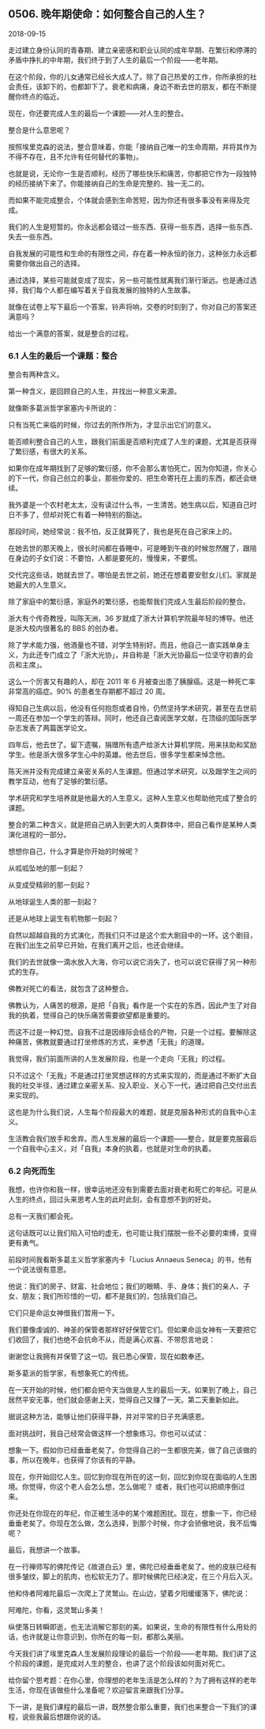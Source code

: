 ## 0506. 晚年期使命：如何整合自己的人生？

2018-09-15

走过建立身份认同的青春期、建立亲密感和职业认同的成年早期、在繁衍和停滞的矛盾中挣扎的中年期，我们终于到了人生的最后一个阶段——老年期。

在这个阶段，你的儿女通常已经长大成人了。除了自己热爱的工作，你所承担的社会责任，该卸下的，也都卸下了。衰老和病痛，身边不断去世的朋友，都在不断提醒你终点的临近。

现在，你还要完成人生的最后一个课题——对人生的整合。

整合是什么意思呢？

按照埃里克森的说法，整合意味着，你能「接纳自己唯一的生命周期，并将其作为不得不存在，且不允许有任何替代的事物」。

也就是说，无论你一生是否顺利，经历了哪些快乐和痛苦，你都把它作为一段独特的经历接纳下来了。你能接纳自己的生命是完整的、独一无二的。

而如果不能完成整合，个体就会感到生命苦短，因为你还有很多事没有来得及完成。

我们的人生是短暂的。你永远都会错过一些东西、获得一些东西，选择一些东西、失去一些东西。

自我发展的可能性和生命的有限性之间，存在着一种永恒的张力，这种张力永远都需要你做出自己的选择。

通过选择，某些可能就变成了现实，另一些可能性就离我们渐行渐远。也是通过选择，我们每个人都在编写着关于自我发展的独特的人生故事。

就像在试卷上写下最后一个答案，铃声将响，交卷的时刻到了，你对自己的答案还满意吗？

给出一个满意的答案，就是整合的过程。

### 6.1 人生的最后一个课题：整合

整合有两种含义。

第一种含义，是回顾自己的人生，并找出一种意义来源。

就像斯多葛派哲学家塞内卡所说的：

只有当死亡来临的时候，你过去的所作所为，才显示出它们的意义。

能否顺利整合自己的人生，跟我们前面是否顺利完成了人生的课题，尤其是否获得了繁衍感，有很大的关系。

如果你在成年期找到了足够的繁衍感，你不会那么害怕死亡。因为你知道，你关心的下一代，你自己创立的事业，那些你爱的、把生命寄托在上面的东西，都还会继续。

我外婆是一个农村老太太，没有读过什么书，一生清苦。她生病以后，知道自己时日不多了，但却对死亡有着一种特别的豁达。

那段时间，她经常说：我不怕，反正就算死了，我也是死在自己家床上的。

在她去世的那天晚上，很长时间都在昏睡中，可是睡到午夜的时候忽然醒了，跟陪在身边的子女们说：不要怕，人都是要死的，慢慢来，不要慌。

交代完这些话，她就去世了。哪怕是去世之前，她还在想着要安慰女儿们。家就是她最大的人生意义。

除了家庭中的繁衍感，家庭外的繁衍感，也能帮我们完成人生最后阶段的整合。

浙大有个传奇教授，叫陈天洲，36 岁就成了浙大计算机学院最年轻的博导。他还是浙大校内很著名的 BBS 的创办者。

除了学术能力强，他酒量也不错，对学生特别好。而且，他自己一直实践单身主义，为此还专门成立了「浙大光协」，并自称是「浙大光协最后一位坚守初衷的会员和主席」。

这么一个厉害又有趣的人，却在 2011 年 6 月被查出患了胰腺癌。这是一种死亡率非常高的癌症。90% 的患者生存期都不超过 20 周。

得知自己生病以后，他没有任何抱怨或者自怜，仍然坚持学术研究，甚至在去世前一周还在参加一个学生的答辩。同时，他还自己查阅医学文献，在顶级的国际医学杂志发表了两篇医学论文。

四年后，他去世了。留下遗嘱，捐赠所有遗产给浙大计算机学院，用来扶助和奖励学生。他是浙大很多学生心中的英雄。他去世后，很多学生都来悼念他。

陈天洲并没有完成建立亲密关系的人生课题。但通过学术研究，以及跟学生之间的教学互动，他有了足够的繁衍感。

学术研究和学生培养就是他最大的人生意义。这种人生意义也帮助他完成了整合的课题。

整合的第二种含义，就是把自己纳入到更大的人类群体中，把自己看作是某种人类演化进程的一部分。

想想你自己，什么才算是你开始的时候呢？

从呱呱坠地的那一刻起？

从变成受精卵的那一刻起？

从地球诞生人类的那一刻起？

还是从地球上诞生有机物那一刻起？

自然以超越自我的方式演化，而我们只不过是这个宏大剧目中的一环。这个剧目，在我们出生之前早已开始，在我们离开之后，也还会继续。

我们的去世就像一滴水放入大海，你可以说它消失了，也可以说它获得了另一种形式的生存。

佛教对死亡的看法，就包含了这种整合。

佛教认为，人痛苦的根源，是把「自我」看作是一个实在的东西，因此产生了对自我的执着，觉得自己的快乐痛苦需要欲望都是重要的。

而这不过是一种幻觉。自我不过是因缘际会结合的产物，只是一个过程。要解除这种痛苦，佛教就要通过打坐修炼的方式，来参透「无我」的道理。

我觉得，我们前面所讲的人生发展阶段，也是一个走向「无我」的过程。

只不过这个「无我」不是通过打坐冥想这样的方式来实现的，而是通过不断扩大自我的社交半径，通过建立亲密关系、投入职业、关心下一代，通过把自己交付出去来实现的。

这也是为什么我们说，人生每个阶段最大的难题，就是克服各种形式的自我中心主义。

生活教会我们放手和舍弃。而人生发展的最后一个课题——整合，就是要克服最后一个自我中心主义，对「自我」本身的执着，也就是对生命的执着。

### 6.2 向死而生

我想，也许你和我一样，很幸运地还没有到需要去面对衰老和死亡的年纪。可是从人生的终点，回过头来思考人生的此时此刻，会有意想不到的好处。

总有一天我们都会死。

这句话既可以让我们陷入可怕的虚无，也可能让我们摆脱一些不必要的束缚，变得更有勇气。

前段时间我看斯多葛主义哲学家塞内卡「Lucius Annaeus Seneca」的书，他有一个说法很有意思。

他说：我们的房子、财富、社会地位；我们的眼睛、手、身体；我们的亲人、子女、朋友；我们所珍惜的一切，都不是我们的，包括我们自己。

它们只是命运女神借我们暂用一下。

我们要像虔诚的、神圣的保管者那样好好保管它们。但如果命运女神有一天要把它们收回了，我们也绝不会抗命不从，而是满心欢喜、不带怨言地说：

谢谢您让我拥有并保管了这一切。我已悉心保管，现在如数奉还。

斯多葛派的哲学家，有想象死亡的传统。

在一天开始的时候，他们都会把今天当做是人生的最后一天。如果到了晚上，自己居然平安无事，他们就会感谢上天，觉得自己又赚了一天。第二天重新如此。

据说这种方法，能够让他们获得平静，并对平常的日子充满感恩。

面对挑战时，我自己经常会做这样一个想象练习。你也可以试试：

想象一下。假如你已经垂垂老矣了。你觉得自己的一生都很完美，做了自己该做的事，所以在晚年，也获得了你该有的平静。

现在，你开始回忆人生。回忆到你现在所在的这一刻，回忆到你现在面临的人生困境。你觉得，你这个老人会怎么想，怎么做呢？
或者，我们也可以把顺序倒过来。

你还处在你现在的年纪，你正被生活中的某个难题困扰。现在，想象一下，你已经垂垂老矣了。你现在怎么做，怎么选择，到那个时候，你才会骄傲地说，我不后悔呢？

最后，我想讲一个故事。

在一行禅师写的佛陀传记《故道白云》里，佛陀已经垂垂老矣了。他的皮肤已经有很多皱纹，脚上的肌肉，也松软无力了。那时候佛陀已经决定，在三个月后入灭。

他和侍者阿难陀最后一次爬上了灵鹫山。在山边，望着夕阳缓缓落下，佛陀说：

阿难陀，你看，这灵鹫山多美！

纵使落日转瞬即逝，也无法消解它那刻的美。如果说，生命的有限性有什么用处的话，也许就是让你意识到，你所在的每一刻，都那么美丽。

今天我们讲了埃里克森人生发展阶段理论的最后一个阶段——老年期。我们讲了这个阶段的课题，是完成对人生的整合，也讲了这个阶段该如何面对死亡。

给你留个思考题：在你心里，你理想的老年生活是怎么样的？为了拥有这样的老年生活，你现在该做些什么准备呢？欢迎留言来跟我们分享。

下一讲，是我们课程的最后一讲，既然整合那么重要，我们也来整合一下我们的课程，说些我最后想跟你说的话。